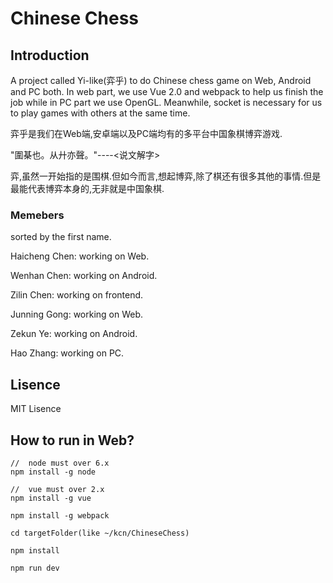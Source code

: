 # Chinese Chess
## Introduction
A project called Yi-like(弈乎) to do Chinese chess game on Web, Android and PC both. In web part, we use Vue 2.0 and webpack to help us finish the job while in PC part we use OpenGL. Meanwhile, socket is necessary for us to play games with others at the same time.

弈乎是我们在Web端,安卓端以及PC端均有的多平台中国象棋博弈游戏.

"圍棊也。从廾亦聲。"----<说文解字>

弈,虽然一开始指的是围棋.但如今而言,想起博弈,除了棋还有很多其他的事情.但是最能代表博弈本身的,无非就是中国象棋.

### Memebers
sorted by the first name.

Haicheng Chen: working on Web.

Wenhan Chen: working on Android.

Zilin Chen: working on frontend.

Junning Gong: working on Web.

Zekun Ye: working on Android.

Hao Zhang: working on PC.

## Lisence
MIT Lisence

## How to run in Web?
```
//  node must over 6.x
npm install -g node

//  vue must over 2.x
npm install -g vue

npm install -g webpack

cd targetFolder(like ~/kcn/ChineseChess)

npm install

npm run dev
```
